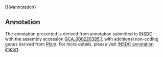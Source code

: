 []{#annotation}

Annotation
----------

The annotation presented is derived from annotation submitted to
[INSDC](http://www.insdc.org) with the assembly accession
[GCA\_000220395.1](http://www.ebi.ac.uk/ena/data/view/GCA_000220395.1),
with additional non-coding genes derived from
[Rfam](http://rfam.xfam.org/). For more details, please visit [INSDC
annotation
import](http://ensemblgenomes.org/info/data/insdc_annotation).
